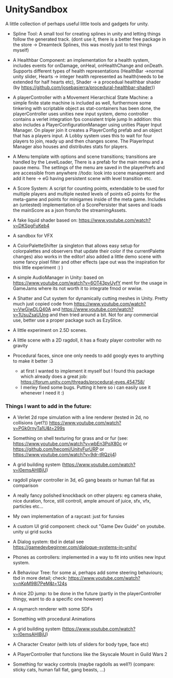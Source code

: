 # UnitySandbox
A little collection of perhaps useful little tools and gadgets for unity.

- Spline Tool: A small tool for creating splines in unity and letting things follow the generated track. (dont use it, there is a better free package in the store -> Dreamteck Splines, this was mostly just to test things myself)

- A Healthbar Component: an implementation for a health system, includes events for onDamage, onHeal, onHealthChange and onDeath. Supports different types of health representations (HealthBar ->normal unity slider, Hearts -> integer health represented as health(needs to be extended for half hearts etc), Shader -> a procedual healthbar shader (by https://github.com/josebasierra/procedural-healthbar-shader))

- A playerController with a Movement Hierarchical State Machine: a simple finite state machine is included as well, furthermore some tinkering with scriptable object as stat-containers has been done, the playerController uses unities new input system, demo controller contains a verlet integration fps consistent triple jump
In addition: this also includes a PlayerConfigurationManager using unities Player Input Manager. On player join it creates a PlayerConfig prefab and an object that has a players input. A Lobby system uses this to wait for four players to join, ready up and then changes scene. The PlayerInput Manager also houses and distributes stats for players.

- A Menu template with options and scene transitions; transitions are handled by the LevelLoader, There is a prefab for the main menu and a pause menu. The settings of the menu are saved in the playerPrefs and are accessible from anywhere
//todo: look into scene management and add it here -> eG having persistent scene with level transition etc.

- A Score System: A script for counting points, extendable to be used for multiple players and multiple nested levels of points eG points for the meta-game and points for minigames inside of the meta game.
Includes an (untested) implementation of a ScorePersister that saves and loads the mainScore as a json from/to the streamingAssets.

- A fake liquid shader based on: https://www.youtube.com/watch?v=DKSpgFuKeb4

- A sandbox for VFX

- A ColorPaletteShifter (a singleton that allows easy setup for colorpalettes and observers that update their color if the currentPalette changes) also works in the editor!
also added a little demo scene with some fancy pixel filter and other effects (ape out was the inspiration for this little experiment :) )

- A simple AudioManager in Unity: based on https://www.youtube.com/watch?v=6OT43pvUyfY ment for the usage in GameJams where its not worth it to integrate fmod or wwise.

- A Shatter and Cut system for dynamically cutting meshes in Unity. Pretty much just copied code from https://www.youtube.com/watch?v=VwGiwDLQ40A and https://www.youtube.com/watch?v=1UsuZsaUUng and then tried around a bit. Not for any commercial use, better use a proper package such as EzySlice.

- A little experiment on 2.5D scenes.

- A little scene with a 2D ragdoll, it has a floaty player controller with no gravity

- Procedural faces, since one only needs to add googly eyes to anything to make it better :3
    - at first I wanted to implement it myself but I found this package which already does a great job: https://forum.unity.com/threads/procedural-eyes.454758/
    - I merley fixed some bugs. Putting it here so i can easily use it whenever I need it :)


### Things I want to add in the future:

- A Verlet 2d rope simulation with a line renderer (tested in 2d, no collisions (yet?)) https://www.youtube.com/watch?v=PGk0rnyTa1U&t=299s

- Something on shell texturing for grass and or fur (see: https://www.youtube.com/watch?v=wbEn3PqX80c or https://github.com/hecomi/UnityFurURP or https://www.youtube.com/watch?v=9dr-tRQzij4)

- A grid building system (https://www.youtube.com/watch?v=l0emsAHIBjU)

- ragdoll player controller in 3d, eG gang beasts or human fall flat as comparison

- A really fancy polished knockback on other players: eg camera shake, nice duration, force, still controll, ample amount of juice, sfx, vfx, particles etc...

- My own implementation of a raycast: just for funsies

- A custom UI grid component: check out "Game Dev Guide" on youtube. unity ui grid sucks

- A Dialog system: tbd in detail see https://gamedevbeginner.com/dialogue-systems-in-unity/

- Phones as controllers: implemented in a way to fit into unities new Input system.

- A Behaviour Tree: for some ai, perhaps add some steering behaviours; tbd in more detail; check: https://www.youtube.com/watch?v=nKpM98I7PeM&t=124s

- A nice 2D jump: to be done in the future (partly in the playerController thingy, want to do a specific one however)

- A raymarch renderer with some SDFs

- Something with procedural Animations

- A grid building system (https://www.youtube.com/watch?v=l0emsAHIBjU)

- A Character Creator (with lots of sliders for body type, face etc)

- A PlayerController that functions like the Skyscale Mount in Guild Wars 2

- Something for wacky controls (maybe ragdolls as well?) (compare: sticky cats, human fall flat, gang beasts, ...)